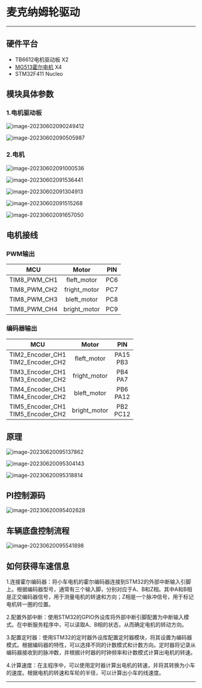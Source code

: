 # 麦克纳姆轮驱动

---

## 硬件平台

* TB6612电机驱动板 X2
* [MG513霍尔电机](https://m.tb.cn/h.UD7tDLJ?tk=tviCdpFKvkb) X4
* STM32F411 Nucleo

## 模块具体参数

### 1.电机驱动板

![image-20230602090249412](https://cdn.jsdelivr.net/gh/kurisaW/picbed/img2023/202306020902495.png)

![image-20230602090505987](https://cdn.jsdelivr.net/gh/kurisaW/picbed/img2023/202306020905075.png)

### 2.电机

![image-20230602091000536](https://cdn.jsdelivr.net/gh/kurisaW/picbed/img2023/202306020910642.png)

![image-20230602091536441](https://cdn.jsdelivr.net/gh/kurisaW/picbed/img2023/202306020915543.png)

![image-20230602091304913](https://cdn.jsdelivr.net/gh/kurisaW/picbed/img2023/202306020913994.png)

![image-20230602091515268](https://cdn.jsdelivr.net/gh/kurisaW/picbed/img2023/202306020915361.png)

![image-20230602091657050](https://cdn.jsdelivr.net/gh/kurisaW/picbed/img2023/202306020916107.png)

## 电机接线

### PWM输出

|     MCU      |    Motor     | PIN  |
| :----------: | :----------: | :--: |
| TIM8_PWM_CH1 | fleft_motor  | PC6  |
| TIM8_PWM_CH2 | fright_motor | PC7  |
| TIM8_PWM_CH3 | bleft_motor  | PC8  |
| TIM8_PWM_CH4 | bright_motor | PC9  |

### 编码器输出

|                  MCU                   |    Motor     |      PIN      |
| :------------------------------------: | :----------: | :-----------: |
| TIM2_Encoder_CH1<br />TIM2_Encoder_CH2 | fleft_motor  | PA15<br />PB3 |
| TIM3_Encoder_CH1<br />TIM3_Encoder_CH2 | fright_motor | PB4<br />PA7  |
| TIM4_Encoder_CH1<br />TIM4_Encoder_CH2 | bleft_motor  | PB6<br />PA12 |
| TIM5_Encoder_CH1<br />TIM5_Encoder_CH2 | bright_motor | PB2<br />PC12 |

## 原理

![image-20230620095137862](https://cdn.jsdelivr.net/gh/kurisaW/picbed/img2023/202306200951843.png)

![image-20230620095304143](https://cdn.jsdelivr.net/gh/kurisaW/picbed/img2023/202306200953210.png)

![image-20230620095318814](https://cdn.jsdelivr.net/gh/kurisaW/picbed/img2023/202306200953897.png)

## PI控制源码

![image-20230620095402628](https://cdn.jsdelivr.net/gh/kurisaW/picbed/img2023/202306200954711.png)

## 车辆底盘控制流程

![image-20230620095541898](https://cdn.jsdelivr.net/gh/kurisaW/picbed/img2023/202306200955046.png)

## 如何获得车速信息

1.连接霍尔编码器：将小车电机的霍尔编码器连接到STM32的外部中断输入引脚上。根据编码器型号，通常有三个输入脚，分别对应于A、B和Z相。其中A和B相是正交编码器信号，用于测量电机的转速和方向；Z相是一个脉冲信号，用于标记电机转一圈的位置。

2.配置外部中断：使用STM32的GPIO外设库将外部中断引脚配置为中断输入模式。在中断服务程序中，可以读取A、B相的状态，从而确定电机的转动方向。

3.配置定时器：使用STM32的定时器外设库配置定时器模块，将其设置为编码器模式。根据编码器的特性，可以选择不同的计数模式和计数方向。定时器将记录从编码器接收到的脉冲数，并根据计时器的时钟频率和计数模式计算出电机的转速。

4.计算速度：在主程序中，可以使用定时器计算出电机的转速，并将其转换为小车的速度。根据电机的转速和车轮的半径，可以计算出小车的线速度。







---

